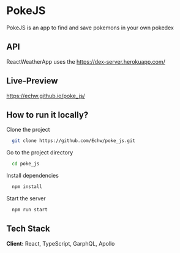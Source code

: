 
# PokeJS


PokeJS is an app to find and save pokemons in your own pokedex 

## API

ReactWeatherApp uses the https://dex-server.herokuapp.com/


## Live-Preview

https://echw.github.io/poke_js/




## How to run it locally?

Clone the project

```bash
  git clone https://github.com/Echw/poke_js.git
```

Go to the project directory

```bash
  cd poke_js
```

Install dependencies

```bash
  npm install
```

Start the server

```bash
  npm run start
```
    
## Tech Stack

**Client:** React, TypeScript, GarphQL, Apollo



